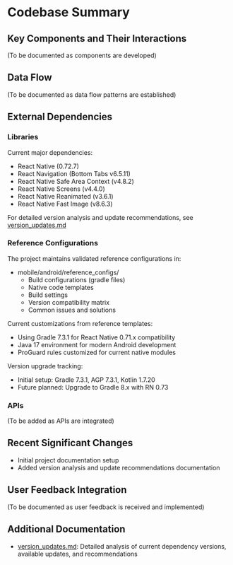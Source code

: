 # Codebase Summary

## Key Components and Their Interactions
(To be documented as components are developed)

## Data Flow
(To be documented as data flow patterns are established)

## External Dependencies
### Libraries
Current major dependencies:
- React Native (0.72.7)
- React Navigation (Bottom Tabs v6.5.11)
- React Native Safe Area Context (v4.8.2)
- React Native Screens (v4.4.0)
- React Native Reanimated (v3.6.1)
- React Native Fast Image (v8.6.3)

For detailed version analysis and update recommendations, see [version_updates.md](version_updates.md)

### Reference Configurations
The project maintains validated reference configurations in:
- mobile/android/reference_configs/
  * Build configurations (gradle files)
  * Native code templates
  * Build settings
  * Version compatibility matrix
  * Common issues and solutions

Current customizations from reference templates:
- Using Gradle 7.3.1 for React Native 0.71.x compatibility
- Java 17 environment for modern Android development
- ProGuard rules customized for current native modules

Version upgrade tracking:
- Initial setup: Gradle 7.3.1, AGP 7.3.1, Kotlin 1.7.20
- Future planned: Upgrade to Gradle 8.x with RN 0.73

### APIs
(To be added as APIs are integrated)

## Recent Significant Changes
- Initial project documentation setup
- Added version analysis and update recommendations documentation

## User Feedback Integration
(To be documented as user feedback is received and implemented)

## Additional Documentation
- [version_updates.md](version_updates.md): Detailed analysis of current dependency versions, available updates, and recommendations
